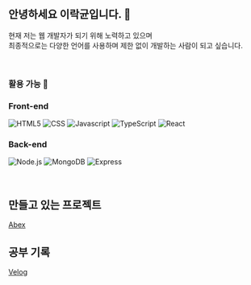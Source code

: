 ## 안녕하세요 이락균입니다. 👋

현재 저는 웹 개발자가 되기 위해 노력하고 있으며  
최종적으로는 다양한 언어를 사용하며 제한 없이 개발하는 사람이 되고 싶습니다.


<br/>

### 활용 가능 🤟  
### Front-end 
![HTML5](https://img.shields.io/badge/HTML5-FFF?style=for-the-badge&logo=HTML5)
![CSS](https://img.shields.io/badge/CSS3-1965E2?style=for-the-badge&logo=css3)
![Javascript](https://img.shields.io/badge/Javascript-CE4124?style=for-the-badge&logo=javascript)
![TypeScript](https://img.shields.io/badge/Typescript-FFF?style=for-the-badge&logo=typescript)
![React](https://img.shields.io/badge/React-237BF3?style=for-the-badge&logo=React)

### Back-end
![Node.js](https://img.shields.io/badge/Node.js-fff?style=for-the-badge&logo=node.js)
![MongoDB](https://img.shields.io/badge/mongo%20db-1A8C45?style=for-the-badge&logo=mongodb)
![Express](https://img.shields.io/badge/express-5E0340?style=for-the-badge&logo=express)


<br/>

## 만들고 있는 프로젝트
[Abex](https://github.com/Newbie-Alert/abex)


## 공부 기록
[Velog](https://velog.io/@choonsik0324)
<!--
**Newbie-Alert/Newbie-Alert** is a ✨ _special_ ✨ repository because its `README.md` (this file) appears on your GitHub profile.

Here are some ideas to get you started:

- 🔭 I’m currently working on ...
- 🌱 I’m currently learning ...
- 👯 I’m looking to collaborate on ...
- 🤔 I’m looking for help with ...
- 💬 Ask me about ...
- 📫 How to reach me: ...
- 😄 Pronouns: ...
- ⚡ Fun fact: ...
-->
